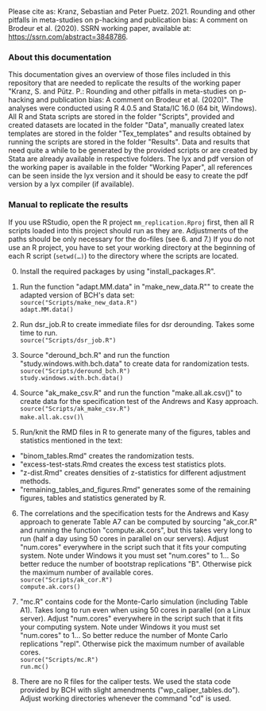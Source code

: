 Please cite as: Kranz, Sebastian and Peter Puetz. 2021. Rounding and other pitfalls
in meta-studies on p-hacking and publication bias: A comment on Brodeur
et al. (2020). SSRN working paper, available at: https://ssrn.com/abstract=3848786.

### About this documentation
This documentation gives an overview of those files included in this repository that are needed to replicate the results of the working paper "Kranz, S. and Pütz. P.: Rounding and other pitfalls in meta-studies on p-hacking and publication bias: A comment on Brodeur et al. (2020)".
The analyses were conducted using R 4.0.5 and Stata/IC 16.0 (64 bit, Windows). All R and Stata scripts are stored in the folder "Scripts", provided and created datasets are located in the folder "Data", manually created latex templates are stored in the folder "Tex_templates" and results obtained by running the scripts are stored in the folder "Results". Data and results that need quite a while to be generated by the provided scripts or are created by Stata are already available in respective folders. 
The lyx and pdf version of the working paper is available in the folder "Working Paper", all references can be seen inside the lyx version and it should be easy to create the pdf version by a lyx compiler (if available). 

### Manual to replicate the results
If you use RStudio, open the R project 
`mm_replication.Rproj` first, then all R scripts loaded into this project should run as they are. Adjustments of the paths should be only necessary for the do-files (see 6. and 7.)
If you do not use an R project, you have to set your working directory at the beginning of each R script (`setwd(…)`) to the directory where the scripts are located.

0. Install the required packages by using "install_packages.R".

1. Run the function "adapt.MM.data" in "make_new_data.R"" to create the adapted version of BCH's data set:\
`source("Scripts/make_new_data.R")`\
`adapt.MM.data()`

2. Run dsr_job.R to create immediate files for dsr derounding. Takes some time to run.\
`source("Scripts/dsr_job.R")`

3. Source "deround_bch.R" and run the function "study.windows.with.bch.data" to create data for randomization tests.\
`source("Scripts/deround_bch.R")`\
`study.windows.with.bch.data()`

4.  Source "ak_make_csv.R" and run the function "make.all.ak.csv()" to create data for the specification test of the Andrews and Kasy approach. \
`source("Scripts/ak_make_csv.R")`\
`make.all.ak.csv()`\

5. Run/knit the RMD files in R to generate many of the figures, tables and statistics mentioned in the text:
* "binom_tables.Rmd" creates the randomization tests.
* "excess-test-stats.Rmd creates the excess test statistics plots.
* "z-dist.Rmd" creates densities of z-statistics for different adjustment methods.
* "remaining_tables_and_figures.Rmd" generates some of the remaining figures, tables and statistics generated by R.

6. The correlations and the specification tests for the Andrews and Kasy approach to generate Table A7 can be computed by sourcing "ak_cor.R" and running the function "compute.ak.cors", but this takes very long to run (half a day using 50 cores in parallel on our servers). Adjust "num.cores" everywhere in the script such that it fits your computing system. Note under Windows it you must set "num.cores" to 1... So better reduce the number of bootstrap replications "B". Otherwise pick the maximum number of available cores.\
`source("Scripts/ak_cor.R")`\
`compute.ak.cors()`

7. "mc.R" contains code for the Monte-Carlo simulation (including Table A1). Takes long to run even when using 50 cores in parallel (on a Linux server). Adjust "num.cores" everywhere in the script such that it fits your computing system. Note under Windows it you must set "num.cores" to 1... So better reduce the number of Monte Carlo replications "repl". Otherwise pick the maximum number of available cores.\
`source("Scripts/mc.R")`\
`run.mc()`

8. There are no R files for the caliper tests. We used the stata code provided by BCH with slight amendments ("wp_caliper_tables.do"). Adjust working directories whenever the command "cd" is used.
